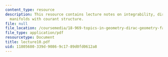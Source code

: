```yaml
---
content_type: resource
description: This resource contains lecture notes on integrability, dirac maps, and
  manifolds with courant structure.
file: null
file_location: /coursemedia/18-969-topics-in-geometry-dirac-geometry-fall-2006/11805680339d90869c1789d0fd0612a8_lecture10.pdf
file_type: application/pdf
resourcetype: Document
title: lecture10.pdf
uid: 11805680-339d-9086-9c17-89d0fd0612a8
---
```

